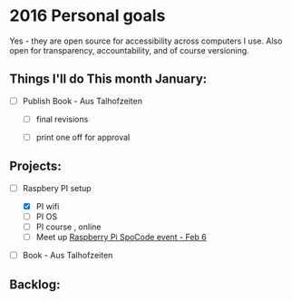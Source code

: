 
# 2016 Personal goals 

Yes - they are open source for accessibility across computers I use. Also open for transparency, accountability, and of course versioning.

## Things I'll do This month January:

- [ ] Publish Book - Aus Talhofzeiten
	- [ ] final revisions
	- [ ] print one off for approval


## Projects:

- [ ] Raspbery PI setup
	- [x] PI wifi
	- [ ] PI OS
	- [ ] PI course , online
	- [ ] Meet up [Raspberry Pi SpoCode event - Feb  6](http://www.meetup.com/Python-Spokane/events/227786604/)

- [ ]  Book - Aus Talhofzeiten



## Backlog: